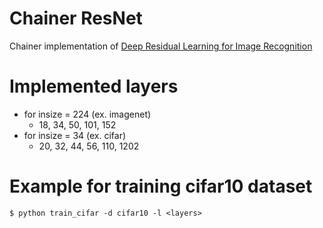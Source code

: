 # Chainer ResNet

Chainer implementation of [Deep Residual Learning for Image Recognition](https://arxiv.org/abs/1512.03385)

# Implemented layers

* for insize = 224 (ex. imagenet)
  * 18, 34, 50, 101, 152
* for insize = 34 (ex. cifar)
  * 20, 32, 44, 56, 110, 1202

# Example for training cifar10 dataset

```
$ python train_cifar -d cifar10 -l <layers>
```

